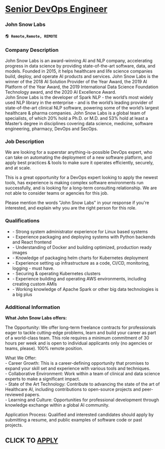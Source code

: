 # [Senior DevOps Engineer](https://www.remotewlb.com/apply/senior-devops-engineer-113869)  
### John Snow Labs  
#### `🌎 Remote,Remote, REMOTE`  

### **Company Description**

John Snow Labs is an award-winning AI and NLP company, accelerating progress in data science by providing state-of-the-art software, data, and models. Founded in 2015, it helps healthcare and life science companies build, deploy, and operate AI products and services. John Snow Labs is the winner of the 2018 AI Solution Provider of the Year Award, the 2019 AI Platform of the Year Award, the 2019 International Data Science Foundation Technology award, and the 2020 AI Excellence Award.  
John Snow Labs is the developer of Spark NLP - the world’s most widely used NLP library in the enterprise - and is the world’s leading provider of state-of-the-art clinical NLP software, powering some of the world’s largest healthcare & pharma companies. John Snow Labs is a global team of specialists, of which 20% hold a Ph.D. or M.D. and 53% hold at least a Master’s degree in disciplines covering data science, medicine, software engineering, pharmacy, DevOps and SecOps.

###  **Job Description**

We are looking for a superstar anything-is-possible DevOps expert, who can take on automating the deployment of a new software platform, and apply best practices & tools to make sure it operates efficiently, securely, and at scale.

This is a great opportunity for a DevOps expert looking to apply the newest tools, has experience is making complex software environments run successfully, and is looking for a long-term consulting relationship. We are not able to consider teams or agencies for this job.

Please mention the words "John Snow Labs" in your response if you're interested, and explain why you are the right person for this role.

###  **Qualifications**

  * \- Strong system administrator experience for Linux based systems
  * \- Experience packaging and deploying systems with Python backends and React frontend
  * \- Understanding of Docker and building optimized, production ready images
  * \- Knowledge of packaging helm charts for Kubernetes deployment
  * \- Experience setting up infrastructure as a code, CI/CD, monitoring, logging - must have.
  * \- Securing & operating Kubernetes clusters
  * \- Experience building and operating AWS environments, including creating custom AMIs
  * \- Working knowledge of Apache Spark or other big data technologies is a big plus

###  **Additional Information**

 **What John Snow Labs offers:**

The Opportunity: We offer long-term freelance contracts for professionals eager to tackle cutting-edge problems, learn and build your career as part of a world-class team. This role requires a minimum commitment of 30 hours per week and is open to individual applicants only (no agencies or teams, please). 100% remote position.  
  
What We Offer:  
\- Career Growth: This is a career-defining opportunity that promises to expand your skill set and experience with various tools and techniques.  
\- Collaborative Environment: Work within a team of clinical and data science experts to make a significant impact.  
\- State of the Art Technology: Contribute to advancing the state of the art of Healthcare AI, including contributions to open-source projects and peer-reviewed papers.  
\- Learning and Culture: Opportunities for professional development through knowledge exchange within a global AI community.  
  
Application Process: Qualified and interested candidates should apply by submitting a resume, and public examples of software code or past projects.

  
## CLICK TO [APPLY](https://www.remotewlb.com/apply/senior-devops-engineer-113869)

